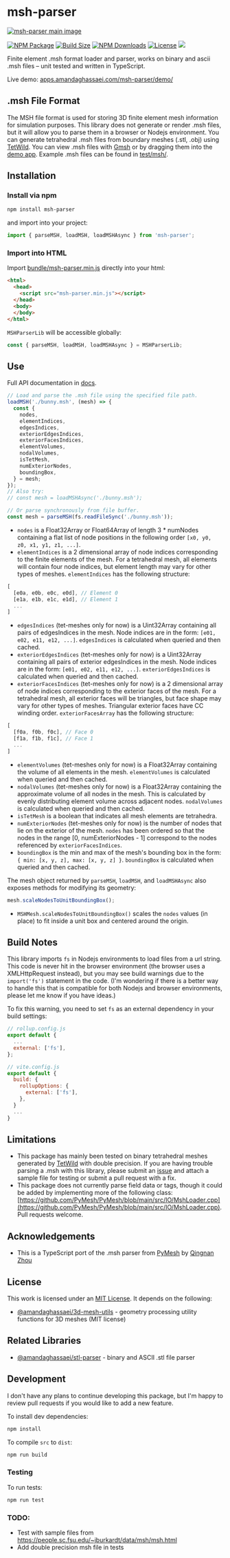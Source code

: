 # msh-parser
[![msh-parser main image](./main-image.jpg)](https://apps.amandaghassaei.com/msh-parser/demo/)

[![NPM Package](https://img.shields.io/npm/v/msh-parser)](https://www.npmjs.com/package/msh-parser)
[![Build Size](https://img.shields.io/bundlephobia/min/msh-parser)](https://bundlephobia.com/result?p=msh-parser)
[![NPM Downloads](https://img.shields.io/npm/dw/msh-parser)](https://www.npmtrends.com/msh-parser)
[![License](https://img.shields.io/npm/l/msh-parser)](https://github.com/amandaghassaei/msh-parser/blob/main/LICENSE.txt)
![](https://img.shields.io/badge/Coverage-95%25-83A603.svg?prefix=$coverage$)

Finite element .msh format loader and parser, works on binary and ascii .msh files – unit tested and written in TypeScript.

Live demo: [apps.amandaghassaei.com/msh-parser/demo/](https://apps.amandaghassaei.com/msh-parser/demo/)


## .msh File Format

The MSH file format is used for storing 3D finite element mesh information for simulation purposes.  This library does not generate or render .msh files, but it will allow you to parse them in a browser or Nodejs environment.  You can generate tetrahedral .msh files from boundary meshes (.stl, .obj) using [TetWild](https://wildmeshing.github.io/tetwild/).  You can view .msh files with [Gmsh](https://gmsh.info/) or by dragging them into the [demo app](https://apps.amandaghassaei.com/msh-parser/demo/).  Example .msh files can be found in [test/msh/](https://github.com/amandaghassaei/msh-parser/tree/main/test/msh).


## Installation

### Install via npm

```sh
npm install msh-parser
```

and import into your project:

```js
import { parseMSH, loadMSH, loadMSHAsync } from 'msh-parser';
```

### Import into HTML

Import [bundle/msh-parser.min.js](https://github.com/amandaghassaei/msh-parser/blob/main/dist/msh-parser.min.js) directly into your html:

```html
<html>
  <head>
    <script src="msh-parser.min.js"></script>
  </head>
  <body>
  </body>
</html>
```

`MSHParserLib` will be accessible globally:

```js
const { parseMSH, loadMSH, loadMSHAsync } = MSHParserLib;
```


## Use

Full API documentation in [docs](https://github.com/amandaghassaei/msh-parser/blob/main/docs/).

```js
// Load and parse the .msh file using the specified file path.
loadMSH('./bunny.msh', (mesh) => {
  const {
    nodes,
    elementIndices,
    edgesIndices,
    exteriorEdgesIndices,
    exteriorFacesIndices,
    elementVolumes,
    nodalVolumes,
    isTetMesh,
    numExteriorNodes,
    boundingBox,
  } = mesh;
});
// Also try:
// const mesh = loadMSHAsync('./bunny.msh');

// Or parse synchronously from file buffer.
const mesh = parseMSH(fs.readFileSync('./bunny.msh'));
```

- `nodes` is a Float32Array or Float64Array of length 3 * numNodes containing a flat list of node positions in the following order `[x0, y0, z0, x1, y1, z1, ...]`.
- `elementIndices` is a 2 dimensional array of node indices corresponding to the finite elements of the mesh.  For a tetrahedral mesh, all elements will contain four node indices, but element length may vary for other types of meshes.  `elementIndices` has the following structure:
```js
[
  [e0a, e0b, e0c, e0d], // Element 0
  [e1a, e1b, e1c, e1d], // Element 1
  ...
]
```
- `edgesIndices` (tet-meshes only for now) is a Uint32Array containing all pairs of edgesIndices in the mesh.  Node indices are in the form: `[e01, e02, e11, e12, ...]`.  `edgesIndices` is calculated when queried and then cached.
- `exteriorEdgesIndices` (tet-meshes only for now) is a Uint32Array containing all pairs of exterior edgesIndices in the mesh.  Node indices are in the form: `[e01, e02, e11, e12, ...]`.  `exteriorEdgesIndices` is calculated when queried and then cached.
- `exteriorFacesIndices` (tet-meshes only for now) is a 2 dimensional array of node indices corresponding to the exterior faces of the mesh.  For a tetrahedral mesh, all exterior faces will be triangles, but face shape may vary for other types of meshes.  Triangular exterior faces have CC winding order.  `exteriorFacesArray` has the following structure:
```js
[
  [f0a, f0b, f0c], // Face 0
  [f1a, f1b, f1c], // Face 1
  ...
]
```
- `elementVolumes` (tet-meshes only for now) is a Float32Array containing the volume of all elements in the mesh.  `elementVolumes` is calculated when queried and then cached.
- `nodalVolumes` (tet-meshes only for now) is a Float32Array containing the approximate volume of all nodes in the mesh.  This is calculated by evenly distributing element volume across adjacent nodes.  `nodalVolumes` is calculated when queried and then cached.
- `isTetMesh` is a boolean that indicates all mesh elements are tetrahedra.
- `numExteriorNodes` (tet-meshes only for now) is the number of nodes that lie on the exterior of the mesh.  `nodes` has been ordered so that the nodes in the range [0, numExteriorNodes - 1] correspond to the nodes referenced by `exteriorFacesIndices`.
- `boundingBox` is the min and max of the mesh's bounding box in the form: `{ min: [x, y, z], max: [x, y, z] }`.  `boundingBox` is calculated when queried and then cached.


The mesh object returned by `parseMSH`, `loadMSH`, and `loadMSHAsync` also exposes methods for modifying its geometry:

```js
mesh.scaleNodesToUnitBoundingBox();
```

- `MSHMesh.scaleNodesToUnitBoundingBox()` scales the `nodes` values (in place) to fit inside a unit box and centered around the origin.


## Build Notes

This library imports `fs` in Nodejs environments to load files from a url string.  This code is never hit in the browser environment (the browser uses a XMLHttpRequest instead), but you may see build warnings due to the `import('fs')` statement in the code.  (I'm wondering if there is a better way to handle this that is compatible for both Nodejs and browser environments, please let me know if you have ideas.)

To fix this warning, you need to set `fs` as an external dependency in your build settings:

```js
// rollup.config.js
export default {
  ...
  external: ['fs'],
};
```

```js
// vite.config.js
export default {
  build: {
    rollupOptions: {
      external: ['fs'],
    },
  }
  ...
}
```


## Limitations

- This package has mainly been tested on binary tetrahedral meshes generated by [TetWild](https://wildmeshing.github.io/tetwild/) with double precision.  If you are having trouble parsing a .msh with this library, please submit an [issue](https://github.com/amandaghassaei/msh-parser/issues) and attach a sample file for testing or submit a pull request with a fix.
- This package does not currently parse field data or tags, though it could be added by implementing more of the following class: [https://github.com/PyMesh/PyMesh/blob/main/src/IO/MshLoader.cpp](https://github.com/PyMesh/PyMesh/blob/main/src/IO/MshLoader.cpp).  Pull requests welcome.


## Acknowledgements

- This is a TypeScript port of the .msh parser from [PyMesh](https://github.com/PyMesh/PyMesh) by [Qingnan Zhou](https://research.adobe.com/person/qingnan-zhou/)


## License

This work is licensed under an [MIT License](https://github.com/amandaghassaei/msh-parser/blob/main/LICENSE.txt).  It depends on the following:

- [@amandaghassaei/3d-mesh-utils](https://www.npmjs.com/package/@amandaghassaei/3d-mesh-utils) - geometry processing utility functions for 3D meshes (MIT license)


## Related Libraries

- [@amandaghassaei/stl-parser](https://www.npmjs.com/package/@amandaghassaei/stl-parser) - binary and ASCII .stl file parser


## Development

I don't have any plans to continue developing this package, but I'm happy to review pull requests if you would like to add a new feature.

To install dev dependencies:

```sh
npm install
```

To compile `src` to `dist`:

```sh
npm run build
```

### Testing

To run tests:

```sh
npm run test
```


### TODO:

- Test with sample files from https://people.sc.fsu.edu/~jburkardt/data/msh/msh.html
- Add double precision msh file in tests
